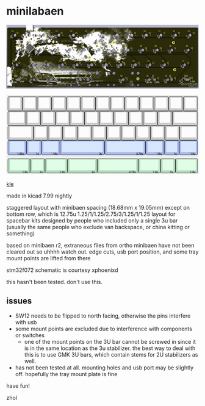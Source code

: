 # minilabaen

![back of pcb](doc/pcb.png)

![keyboard layout showing what appears to be a 13u layout but 12.75u bottom row](doc/kle.png)

[kle](http://www.keyboard-layout-editor.com/#/gists/a9f61f5347eb8cae020ee2f3067dfd0b)


made in kicad 7.99 nightly

staggered layout with minibaen spacing (18.68mm x 19.05mm) except on bottom row, which is 12.75u 1.25/1/1.25/2.75/3/1.25/1/1.25 layout for spacebar kits designed by people who included only a single 3u bar (usually the same people who exclude van backspace, or china kitting or something)

based on minibaen r2, extraneous files from ortho minibaen have not been cleared out so uhhhh watch out.
edge cuts, usb port position, and some tray mount points are lifted from there

stm32f072 schematic is courtesy xphoenixd

this hasn't been tested. don't use this.

## issues

* SW12 needs to be flipped to north facing, otherwise the pins interfere with usb
* some mount points are excluded due to interference with components or switches
  * one of the mount points on the 3U bar cannot be screwed in since it is in the same location as the 3u stabilizer. the best way to deal with this is to use GMK 3U bars, which contain stems for 2U stabilizers as well.
* has not been tested at all. mounting holes and usb port may be slightly off. hopefully the tray mount plate is fine

have fun!

zhol